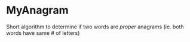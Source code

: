 # MyAnagram
Short algorithm to determine if two words are *proper* anagrams (ie. both words have same # of letters)
